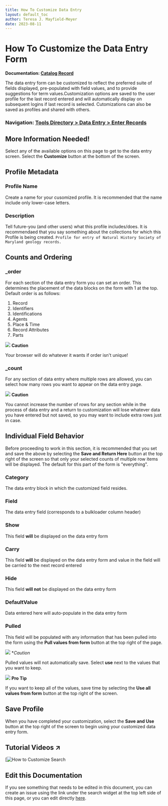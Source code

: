 ```yaml
---
title: How To Customize Data Entry
layout: default_toc
author: Teresa J. Mayfield-Meyer
date: 2023-08-11
---
```

# How To Customize the Data Entry Form

**Documentation: [Catalog Record](https://handbook.arctosdb.org/documentation/catalog.html)**

The data entry form can be customized to reflect the preferred suite of fields displayed, pre-populated with field values, and to provide suggestions for term values.Customization options are saved to the user profile for the last record entered and will automatically display on subsequent logins if last record is selected. Cutomizations can also be saved as profiles and shared with others.

### Navigation: [Tools Directory > Data Entry > Enter Records](https://arctos.database.museum/Bulkloader/enter.cfm)

## More Information Needed!
Select any of the available options on this page to get to the data entry screen. Select the **Customize** button at the bottom of the screen.

## Profile Metadata

### Profile Name
Create a name for your cusomized profile. It is recommended that the name include only lower-case letters.

### Description
Tell future-you (and other users) what this profile includes/does. It is recommendaed that you say something about the collections for which this Profile is being created.
`Profile for entry of Natural History Society of Maryland geology records.`

## Counts and Ordering

### _order
For each section of the data entry form you can set an order. This determines the placement of the data blocks on the form with 1 at the top. Default order is as follows:

1. Record
2. Identifiers
3. Identifications
4. Agents
5. Place & Time
6. Record Attributes
7. Parts

![](https://raw.Githubusercontent.com/ArctosDB/documentation-wiki/gh-pages/tutorial_images/Bear%20Caution.jpg) **Caution**

Your browser will do whatever it wants if order isn't unique!

### _count

For any section of data entry where multiple rows are allowed, you can select how many rows you want to appear on the data entry page.

![](https://raw.Githubusercontent.com/ArctosDB/documentation-wiki/gh-pages/tutorial_images/Bear%20Caution.jpg) **Caution**

You cannot increase the number of rows for any section while in the process of data entry and a return to customization will lose whatever data you have entered but not saved, so you may want to include extra rows just in case.

## Individual Field Behavior

Before proceeding to work in this section, it is recommended that you set and save the above by selecting the **Save and Return Here** button at the top right of the screen so that only your selected counts of multiple row items will be displayed. The default for this part of the form is "everything".

### Category
The data entry block in which the customized field resides.

### Field
The data entry field (corresponds to a bulkloader column header)

### Show
This field **will** be displayed on the data entry form

### Carry
This field **will** be displayed on the data entry form and value in the field will be carried to the next record entered

### Hide
This field **will not** be displayed on the data entry form

### DefaultValue
Data entered here will auto-populate in the data entry form

### Pulled 
This field will be populated with any information that has been pulled into the form using the **Pull values from form** button at the top right of the page.

![](https://raw.Githubusercontent.com/ArctosDB/documentation-wiki/gh-pages/tutorial_images/Bear%20Caution.jpg) **Caution*

Pulled values will not automatically save. Select **use** next to the values that you want to keep.

![](https://raw.Githubusercontent.com/ArctosDB/documentation-wiki/gh-pages/tutorial_images/Bear%20Pro.jpg) **Pro Tip**

If you want to keep all of the values, save time by selecting the **Use all values from form** button at the top right of the screen.

## Save Profile

When you have completed your customization, select the **Save and Use** button at the top right of the screen to begin using your customized data entry form.

## Tutorial Videos ↗️

[![How to Customize Search]()


## Edit this Documentation

If you see something that needs to be edited in this document, you can create an issue using the link under the search widget at the top left side of this page, or you can edit directly <a href="https://github.com/ArctosDB/documentation-wiki/edit/gh-pages/_how_to/customize_data_entry.markdown" target="_blank">here</a>.
